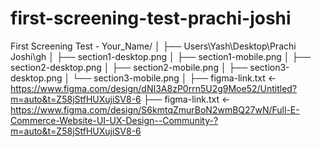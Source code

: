 # first-screening-test-prachi-joshi
First Screening Test - Your_Name/
│
├── Users\Yash\Desktop\Prachi Joshi\gh
│   ├── section1-desktop.png
│   ├── section1-mobile.png
│   ├── section2-desktop.png
│   ├── section2-mobile.png
│   ├── section3-desktop.png
│   └── section3-mobile.png
│
├── figma-link.txt      ← https://www.figma.com/design/dNI3A8zP0rrn5U2g9Moe52/Untitled?m=auto&t=Z58jStfHUXujiSV8-6
├── figma-link.txt      ← https://www.figma.com/design/S6kmtqZmurBoN2wmBQ27wN/Full-E-Commerce-Website-UI-UX-Design--Community-?m=auto&t=Z58jStfHUXujiSV8-6
